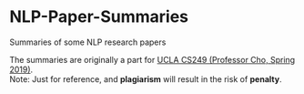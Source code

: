 # NLP-Paper-Summaries
Summaries of some NLP research papers

The summaries are originally a part for [UCLA CS249 (Professor Cho, Spring 2019)](http://oak.cs.ucla.edu/classes/cs249).  
Note: Just for reference, and **plagiarism** will result in the risk of **penalty**. 
